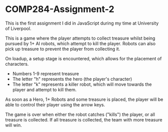 # COMP284-Assignment-2
This is the first assignment I did in JavaScript during my time at University of Liverpool.

This is a game where the player attempts to collect treasure whilst being pursued by 1+ AI robots, which attempt to kill the player.
Robots can also pick up treasure to prevent the player from collecting it.

On loadup, a setup stage is encountered, which allows for the placement of characters.
- Numbers 1-9 represent treasure
- The letter "h" represents the hero (the player's character)
- The letter "k" represents a killer robot, which will move towards the player and attempt to kill them.

As soon as a Hero, 1+ Robots and some treasure is placed, the player will be able to control their player using the arrow keys.

The game is over when either the robot catches ("kills") the player, or all treasure is collected.
If all treasure is collected, the team with more treasure will win.
